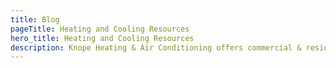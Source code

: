 ```yaml
---
title: Blog
pageTitle: Heating and Cooling Resources
hero_title: Heating and Cooling Resources
description: Knope Heating & Air Conditioning offers commercial & residential HVAC, geothermal heating, cooling, ventilation & Carrier equipment in Shawano, Wisconsin.
---
```

